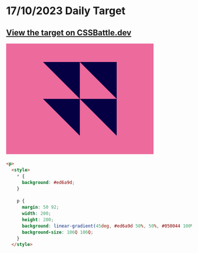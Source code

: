 # 17/10/2023 Daily Target

## [View the target on CSSBattle.dev](https://cssbattle.dev/play/I3dJrxCi5MYS6EUJYpHq)

![Alt text](img/target_XitYrx8.png?raw=true "Target 17/10/2023")

```html
<p>
  <style>
    * {
      background: #ed6a9d;
    }

    p {
      margin: 50 92;
      width: 200;
      height: 200;
      background: linear-gradient(45deg, #ed6a9d 50%, 50%, #050044 100%);
      background-size: 106Q 106Q;
    }
  </style>
```
